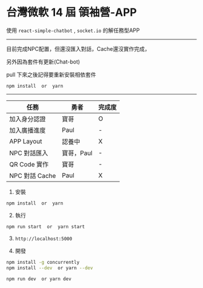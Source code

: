 # 台灣微軟 14 屆 領袖營-APP

使用 `react-simple-chatbot` , `socket.io` 的解任務型APP

---

目前完成NPC配置，但還沒匯入對話，Cache還沒實作完成，

另外因為套件有更新(Chat-bot)

pull 下來之後記得要重新安裝相依套件

```
npm install  or  yarn
```

---

| 任務 | 勇者 | 完成度 |
| --- | --- | --- |
| 加入身分認證 | 寶哥 | O |
| 加入廣播進度 | Paul | - |
| APP Layout | 認養中 | X |
| NPC 對話匯入 | 寶哥，Paul | - |
| QR Code 實作 | 寶哥 | - |
| NPC 對話 Cache | Paul | X |  

1. 安裝

```
npm install  or  yarn
```

2. 執行

```bash
npm run start  or  yarn start
```

3. `http://localhost:5000`


4. 開發

```bash
npm install -g concurrently
npm install --dev  or yarn --dev

npm run dev  or yarn dev
```

